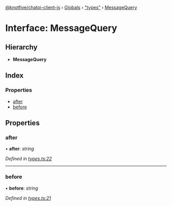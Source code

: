 [@knotfive/chatpi-client-js](../README.md) › [Globals](../globals.md) › ["types"](../modules/_types_.md) › [MessageQuery](_types_.messagequery.md)

# Interface: MessageQuery

## Hierarchy

* **MessageQuery**

## Index

### Properties

* [after](_types_.messagequery.md#after)
* [before](_types_.messagequery.md#before)

## Properties

###  after

• **after**: *string*

*Defined in [types.ts:22](https://github.com/ArcQ/chatpi/blob/5cb36a2/clients/js/chatpi-client/src/types.ts#L22)*

___

###  before

• **before**: *string*

*Defined in [types.ts:21](https://github.com/ArcQ/chatpi/blob/5cb36a2/clients/js/chatpi-client/src/types.ts#L21)*
